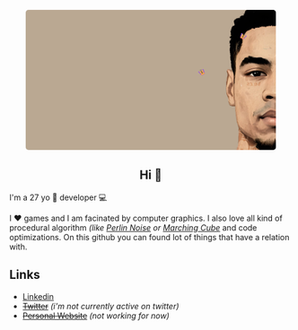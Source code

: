 <p align="center">
<img height="250"  src="BannerMe.png" style="border-radius:5px;">
</p>

<h2 align="center">Hi 👋</h2>

I'm a 27 yo 🌱 developer 💻

I ❤️ games and I am facinated by computer graphics. I also love all kind of procedural algorithm *(like [Perlin Noise](https://en.wikipedia.org/wiki/Perlin_noise) or [Marching Cube](https://en.wikipedia.org/wiki/Marching_cubes)* and code optimizations. On this github you can found lot of things that have a relation with.

<h2>Links</h2>
<ul>
  <li><a href="https://www.linkedin.com/in/alexis-gougaut-7a121314a/">Linkedin</a></li>
  <li><a href="https://twitter.com/5aitama1"><strike>Twitter</strike></a> <i>(i'm not currently active on twitter)</i></li>
  <li><a href="https://5aitama.fr/"><strike>Personal Website</strike></a> <i>(not working for now)</i></li>
  <br />
</ul>
